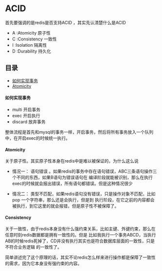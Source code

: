# ACID
首先要强调的是redis是否支持ACID ，其实先认清楚什么是ACID
- A :Atomicity 原子性 
- C :Consistency 一致性 
- I :Isolation 隔离性
- D :Durability 持久化

## 目录
- [如何实现事务](##如何实现事务)
- [Atomicity](###Atomicity)




#### 如何实现事务
- multi 开启事务
- exec  开启执行
- discard 放弃事务

整体流程是首先和mysql的事务一样，开启事务，然后将所有事务放入一个队列中，在开启exec的时候统一执行。


####  Atomicity
关于原子性。其实原子性本身在redis中是难以被保证的，为什么这么说

- 情况一： 语句错误 。如果redis的事务中存在语句错误，ABC三条语句操作三个不同的东西，如果B语句为错误语句在
编译阶段就能被识别，那么在执行exec的时候就会报出错误，所有语句都错误。但是这种情况很少

- 情况二： 类型不匹配，如果redis语句没有错误，只是操作对象不匹配，比如pop 一个字符串，那么还是会执行，但是到
执行阶段，在它之前的内容都会被执行，到它这里的就会报错，但是原子性不被保障了。

#### Consistency
关于一致性，由于redis本身没有什么强约束关系，比如主键、外键约束，那么在任意时刻redis数据都是拥有一致性的。但是
比如我执行一个事务ABCD，当执行AB的时候redis死掉了，CD并没有执行其实也是符合数据库层面的一致性，只是不符合业务逻辑
的一致性了。

简单讲述完了这个原理的话，其实不论redis怎么样来进行操作都是保障了一致性的需求，因为它本身没有强约束的内容。


####